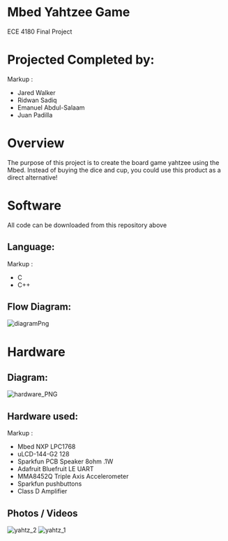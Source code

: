 # Mbed Yahtzee Game
ECE 4180 Final Project

# Projected Completed by:
Markup :
- Jared Walker
- Ridwan Sadiq
- Emanuel Abdul-Salaam
- Juan Padilla

# Overview
The purpose of this project is to create the board game yahtzee using the Mbed. Instead of buying the dice
and cup, you could use this product as a direct alternative!



# Software 
All code can be downloaded from this repository above
## Language:
Markup :
- C
- C++
## Flow Diagram:
![diagramPng](https://user-images.githubusercontent.com/59609816/205073871-4c2deb3c-fee8-485c-b181-c998f7e9dedb.jpg)

# Hardware 
## Diagram:
![hardware_PNG](https://user-images.githubusercontent.com/59609816/205076741-a9186011-fa19-4c17-8c61-a763b6f87b40.jpg)

## Hardware used:
 Markup :
- Mbed NXP LPC1768
- uLCD-144-G2 128 
- Sparkfun PCB Speaker 8ohm .1W
- Adafruit Bluefruit LE UART
- MMA8452Q Triple Axis Accelerometer
- Sparkfun pushbuttons
- Class D Amplifier

## Photos / Videos
![yahtz_2](https://user-images.githubusercontent.com/59609816/205812996-b8343ae3-b642-4d40-9558-dd736d0f8dfe.jpeg)
![yahtz_1](https://user-images.githubusercontent.com/59609816/205813004-f41f4dac-724e-45c6-8601-08498fc06dca.jpeg)



